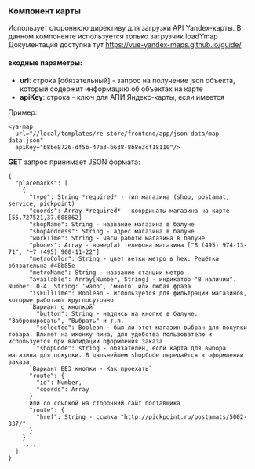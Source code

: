 ### Компонент карты
Использует стороннюю директиву для загрузки API Yandex-карты. В данном компоненте используется только загрузчик loadYmap  
Документация доступна тут https://vue-yandex-maps.github.io/guide/

#### входные параметры:
* **url**: строка [обязательный] - запрос на получение json объекта, который содержит информацию об объектах на карте
* **apiKey**: строка - ключ для АПИ Яндекс-карты, если имеется

Пример:
````
<ya-map 
  url="//local/templates/re-store/frontend/app/json-data/map-data.json"
  apiKey="b8be8726-df5b-47a3-b638-8b8e3cf18110"/>
````

**GET** запрос принимает JSON формата:
````
{
  "placemarks": [
    {
      "type": String *required* - тип магазина (shop, postamat, service, pickpoint)
      "coords": Array *required* - координаты магазина на карте [55.727521,37.608862]
      "shopName": String - название магазина в балуне
      "shopAddress": String - адрес магазина в балуне
      "workTime": String - часы работы магазина в балуне
      "phones": Array - номер(а) телефона магазина ["8 (495) 974-13-71", "+7 (495) 900-11-22"]
      "metroColor": String - цвет ветки метро в hex. Решётка обязательна #48b85e
      "metroName": String - название станции метро
      "available": Array[Number, String] - индикатор "В наличии". Number: 0-4. String: 'мало', 'много' или любая фраза
      "isFullTime": Boolean - используется для фильтрации магазинов, которые работают круглосуточно
      `Вариант с кнопкой`
        "button": String - надпись на кнопке в балуне. "Забронировать", "Выбрать" и т.п.
        "selected": Boolean - был ли этот магазин выбран для покупки товара. Влияет на иконку пина, для удобства пользователю и используется при валидации оформления заказа
        "shopCode": string - обязателен, если карта для выбора магазина для покупки. В дальнейшем shopCode передаётся в оформлении заказа
      `Вариант БЕЗ кнопки - Как проехать`
      "route": {
        "id": Number,
        "coords": Array
      }
      или со ссылкой на сторонний сайт поставщика
      "route": {
        "href": String - ссылка "http://pickpoint.ru/postamats/5002-337/"
      }
    }
    ....
  ]
}
````
